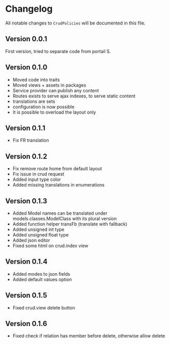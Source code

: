 # Changelog

All notable changes to `CrudPolicies` will be documented in this file.

## Version 0.0.1
First version, tried to separate code from portail S.

## Version 0.1.0
- Moved code into traits
- Moved views + assets in packages
- Service provider can publish any content
- Routes exists to serve ajax indexes, to serve static content
- translations are sets
- configuration is now possible
- It is possible to overload the layout only

## Version 0.1.1
- Fix FR translation

## Version 0.1.2
- Fix remove route home from default layout
- Fix issue in crud request
- Added input type color
- Added missing translations in enumerations

## Version 0.1.3
- Added Model names can be translated under models.classes.ModelClass with its plural version
- Added function helper transFb (translate with fallback)
- Added unsigned int type
- Added unsigned float type
- Added json editor
- Fixed some html on crud.index view

## Version 0.1.4
- Added modes to json fields
- Added default values option

## Version 0.1.5
- Fixed crud.view delete button

## Version 0.1.6
- Fixed check if relation has member before delete, otherwise allow delete
